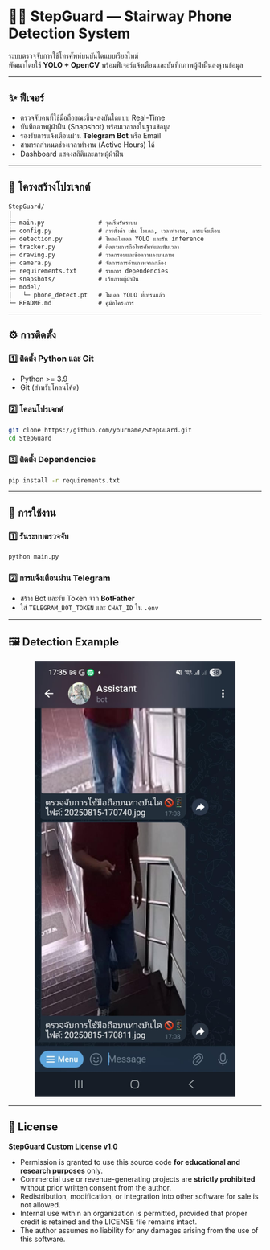 # 📱🚫 StepGuard — Stairway Phone Detection System

ระบบตรวจจับการใช้โทรศัพท์บนบันไดแบบเรียลไทม์  
พัฒนาโดยใช้ **YOLO + OpenCV** พร้อมฟีเจอร์แจ้งเตือนและบันทึกภาพผู้ฝ่าฝืนลงฐานข้อมูล

---

## ✨ ฟีเจอร์
- ตรวจจับคนที่ใช้มือถือขณะขึ้น-ลงบันไดแบบ Real-Time
- บันทึกภาพผู้ฝ่าฝืน (Snapshot) พร้อมเวลาลงในฐานข้อมูล
- รองรับการแจ้งเตือนผ่าน **Telegram Bot** หรือ Email
- สามารถกำหนดช่วงเวลาทำงาน (Active Hours) ได้
- Dashboard แสดงสถิติและภาพผู้ฝ่าฝืน

---

## 📂 โครงสร้างโปรเจกต์
```plaintext
StepGuard/
│
├─ main.py               # จุดเริ่มรันระบบ
├─ config.py             # การตั้งค่า เช่น โมเดล, เวลาทำงาน, การแจ้งเตือน
├─ detection.py          # โหลดโมเดล YOLO และรัน inference
├─ tracker.py            # ติดตามการถือโทรศัพท์และนับเวลา
├─ drawing.py            # วาดกรอบและข้อความลงบนภาพ
├─ camera.py             # จัดการการอ่านภาพจากกล้อง
├─ requirements.txt      # รายการ dependencies
├─ snapshots/            # เก็บภาพผู้ฝ่าฝืน
├─ model/
│   └─ phone_detect.pt   # โมเดล YOLO ที่เทรนแล้ว
└─ README.md             # คู่มือโครงการ
```

---

## ⚙️ การติดตั้ง

### 1️⃣ ติดตั้ง Python และ Git
- Python >= 3.9
- Git (สำหรับโคลนโค้ด)

### 2️⃣ โคลนโปรเจกต์
```bash
git clone https://github.com/yourname/StepGuard.git
cd StepGuard
```

### 3️⃣ ติดตั้ง Dependencies
```bash
pip install -r requirements.txt
```

---

## 🚀 การใช้งาน

### 1️⃣ รันระบบตรวจจับ
```bash
python main.py
```

### 2️⃣ การแจ้งเตือนผ่าน Telegram
- สร้าง Bot และรับ Token จาก **BotFather**
- ใส่ `TELEGRAM_BOT_TOKEN` และ `CHAT_ID` ใน `.env`

---

## 🖼️ Detection Example
<p align="center">
  <img src="image/perview.jpg" alt="Detection Example" width="400"/>
</p>


---

## 📜 License

**StepGuard Custom License v1.0**

- Permission is granted to use this source code **for educational and research purposes** only.
- Commercial use or revenue-generating projects are **strictly prohibited** without prior written consent from the author.
- Redistribution, modification, or integration into other software for sale is not allowed.
- Internal use within an organization is permitted, provided that proper credit is retained and the LICENSE file remains intact.
- The author assumes no liability for any damages arising from the use of this software.


